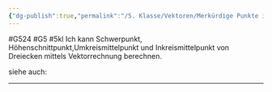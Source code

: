```yaml
---
{"dg-publish":true,"permalink":"/5. Klasse/Vektoren/Merkürdige Punkte im Dreieck mittels Vektoren berechnen./"}
---
```


#G524 #G5 #5kl
Ich kann Schwerpunkt, Höhenschnittpunkt,Umkreismittelpunkt und Inkreismittelpunkt von Dreiecken mittels Vektorrechnung berechnen.

siehe auch:
___

